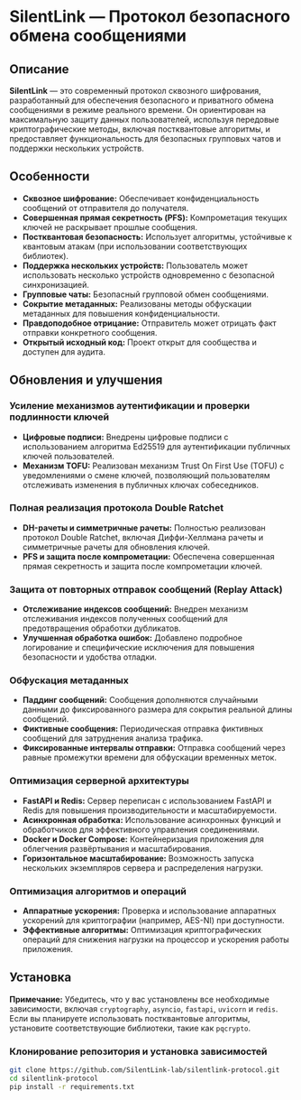# SilentLink — Протокол безопасного обмена сообщениями

## Описание

**SilentLink** — это современный протокол сквозного шифрования, разработанный для обеспечения безопасного и приватного обмена сообщениями в режиме реального времени. Он ориентирован на максимальную защиту данных пользователей, используя передовые криптографические методы, включая постквантовые алгоритмы, и предоставляет функциональность для безопасных групповых чатов и поддержки нескольких устройств.

## Особенности

- **Сквозное шифрование:** Обеспечивает конфиденциальность сообщений от отправителя до получателя.
- **Совершенная прямая секретность (PFS):** Компрометация текущих ключей не раскрывает прошлые сообщения.
- **Постквантовая безопасность:** Использует алгоритмы, устойчивые к квантовым атакам (при использовании соответствующих библиотек).
- **Поддержка нескольких устройств:** Пользователь может использовать несколько устройств одновременно с безопасной синхронизацией.
- **Групповые чаты:** Безопасный групповой обмен сообщениями.
- **Сокрытие метаданных:** Реализованы методы обфускации метаданных для повышения конфиденциальности.
- **Правдоподобное отрицание:** Отправитель может отрицать факт отправки конкретного сообщения.
- **Открытый исходный код:** Проект открыт для сообщества и доступен для аудита.

## Обновления и улучшения

### Усиление механизмов аутентификации и проверки подлинности ключей

- **Цифровые подписи:** Внедрены цифровые подписи с использованием алгоритма Ed25519 для аутентификации публичных ключей пользователей.
- **Механизм TOFU:** Реализован механизм Trust On First Use (TOFU) с уведомлениями о смене ключей, позволяющий пользователям отслеживать изменения в публичных ключах собеседников.

### Полная реализация протокола Double Ratchet

- **DH-рачеты и симметричные рачеты:** Полностью реализован протокол Double Ratchet, включая Диффи-Хеллмана рачеты и симметричные рачеты для обновления ключей.
- **PFS и защита после компрометации:** Обеспечена совершенная прямая секретность и защита после компрометации ключей.

### Защита от повторных отправок сообщений (Replay Attack)

- **Отслеживание индексов сообщений:** Внедрен механизм отслеживания индексов полученных сообщений для предотвращения обработки дубликатов.
- **Улучшенная обработка ошибок:** Добавлено подробное логирование и специфические исключения для повышения безопасности и удобства отладки.

### Обфускация метаданных

- **Паддинг сообщений:** Сообщения дополняются случайными данными до фиксированного размера для сокрытия реальной длины сообщений.
- **Фиктивные сообщения:** Периодическая отправка фиктивных сообщений для затруднения анализа трафика.
- **Фиксированные интервалы отправки:** Отправка сообщений через равные промежутки времени для обфускации временных меток.

### Оптимизация серверной архитектуры

- **FastAPI и Redis:** Сервер переписан с использованием FastAPI и Redis для повышения производительности и масштабируемости.
- **Асинхронная обработка:** Использование асинхронных функций и обработчиков для эффективного управления соединениями.
- **Docker и Docker Compose:** Контейнеризация приложения для облегчения развёртывания и масштабирования.
- **Горизонтальное масштабирование:** Возможность запуска нескольких экземпляров сервера и распределения нагрузки.

### Оптимизация алгоритмов и операций

- **Аппаратные ускорения:** Проверка и использование аппаратных ускорений для криптографии (например, AES-NI) при доступности.
- **Эффективные алгоритмы:** Оптимизация криптографических операций для снижения нагрузки на процессор и ускорения работы приложения.

## Установка

**Примечание:** Убедитесь, что у вас установлены все необходимые зависимости, включая `cryptography`, `asyncio`, `fastapi`, `uvicorn` и `redis`. Если вы планируете использовать постквантовые алгоритмы, установите соответствующие библиотеки, такие как `pqcrypto`.

### Клонирование репозитория и установка зависимостей

```bash
git clone https://github.com/SilentLink-lab/silentlink-protocol.git
cd silentlink-protocol
pip install -r requirements.txt

